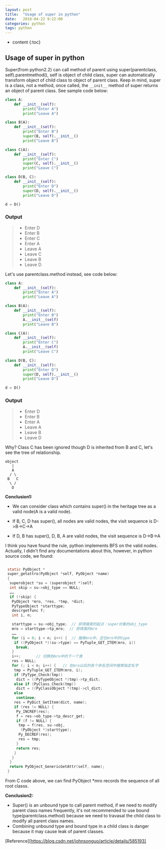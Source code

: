 ```yaml
---
layout: post
title:  "Usage of super in python"
date:   2018-04-22 9:22:00
categories: python
tags: python
---
```


* content
{:toc}

## Usage of super in python

Super(from python2.2) can call method of parent using super(parentclass, self).parentmethod(), self is object of child class, super can automatically transform object of child class to object of parent class. Keep in mind, super is a class, not a method, once called, the `__init__` method of super returns an object of parent class. See sample code below:





```python
class A:
    def __init__(self):
        print("Enter A")
        print("Leave A")

class B(A):
    def __init__(self):
        print("Enter B")
        super(B, self).__init__()
        print("Leave B")

class C(A):
    def __init__(self):
        print("Enter C")
        super(C, self).__init__()
        print("Leave C")

class D(B, C):
    def __init__(self):
        print("Enter D")
        super(D, self).__init__()
        print("Leave D")

d = D()
``` 

### Output
>*    Enter D
>*    Enter B
>*    Enter C
>*    Enter A
>*    Leave A
>*    Leave C
>*    Leave B
>*    Leave D

Let's use parentclass.method instead, see code below:

```python
class A:
    def __init__(self):
        print("Enter A")
        print("Leave A")

class B(A):
    def __init__(self):
        print("Enter B")
        A.__init__(self)
        print("Leave B")

class C(A):
    def __init__(self):
        print("Enter C")
        A.__init__(self)
        print("Leave C")

class D(B, C):
    def __init__(self):
        print("Enter D")
        super(D, self).__init__()
        print("Leave D")

d = D()
```

### Output

>*    Enter D
>*    Enter B
>*    Enter A
>*    Leave A
>*    Leave B
>*    Leave D

Why? Class C has been ignored though D is inherited from B and C, let's see the tree of relationship.


    object
       |
       A
      / \
     B   C
      \ /
       D

**Conclusion1:**

* We can consider class which contains super() in the heritage tree as a valid node(A is a valid node). 

* If B, C, D has super(), all nodes are valid nodes, the visit sequence is D->B->C->A

* If D, B has super(), D, B, A are valid nodes, the visit sequence is D->B->A

I think you have found the rule, python implements BFS on the valid nodes. Actually, I didn't find any documentations about this, however, in python source code, we found:

```c

 static PyObject *
 super_getattro(PyObject *self, PyObject *name)
 {
  superobject *su = (superobject *)self;
  int skip = su->obj_type == NULL;
  ……
  if (!skip) {
   PyObject *mro, *res, *tmp, *dict;
   PyTypeObject *starttype;
   descrgetfunc f;
   int i, n;

   starttype = su->obj_type;  // 获得搜索的起点：super对象的obj_type
   mro = starttype->tp_mro;  // 获得类的mro
   ……
   for (i = 0; i < n; i++) {  // 搜索mro中，定位mro中的type
    if ((PyObject *)(su->type) == PyTuple_GET_ITEM(mro, i))
     break;
   }
   i++;       // 切换到mro中的下一个类
   res = NULL;
   for (; i < n; i++) {   // 在mro以后的各个命名空间中搜索指定名字
    tmp = PyTuple_GET_ITEM(mro, i);
    if (PyType_Check(tmp))
     dict = ((PyTypeObject *)tmp)->tp_dict;
    else if (PyClass_Check(tmp))
     dict = ((PyClassObject *)tmp)->cl_dict;
    else
     continue;
    res = PyDict_GetItem(dict, name);
    if (res != NULL) {
     Py_INCREF(res);
     f = res->ob_type->tp_descr_get;
     if (f != NULL) {
      tmp = f(res, su->obj,
       (PyObject *)starttype);
      Py_DECREF(res);
      res = tmp;
     }
     return res;
    }
   }
  }
  return PyObject_GenericGetAttr(self, name);
 }

```

From C code above, we can find PyObject *mro records the sequence of all root classs. 

**Conclusion2:**

* Super() is an unbound type to call parent method, if we need to modify parent class names frequently, it's not recommended to use bound type(parentclass.method) because we need to travasal the child class to modify all parent class names.
* Combining unbound type and bound type in a child class is danger because it may cause leak of parent classes.

[Reference][https://blog.csdn.net/johnsonguo/article/details/585193]